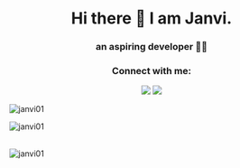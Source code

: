 <h1 align="center"> Hi there 👋 I am Janvi.</h1>
<h3 align="center"> an aspiring developer 👩‍💻</h1>
<h3 align="center">Connect with me:</h3>
<p align="center">
<a href="https://twitter.com/janvibajo01" target="blank"><img src="https://img.icons8.com/color/48/000000/twitter--v1.png"/></a>
<a href="mailto:janvibajo1@gmail.com" target="blank"><img src="https://img.icons8.com/color/48/000000/gmail-new.png"/></a>
</p>

<!--
**janvi01/janvi01** is a ✨ _special_ ✨ repository because its `README.md` (this file) appears on your GitHub profile.

Here are some ideas to get you started:

- 🔭 I’m currently working on ...
- 🌱 I’m currently learning ...
- 👯 I’m looking to collaborate on ...
- 🤔 I’m looking for help with ...
- 💬 Ask me about ...
- 📫 How to reach me: ...
- 😄 Pronouns: ...
- ⚡ Fun fact: ...
-->
<!-- <p align="center">
  <imc src="https://github-readme-stats.vercel.app/api/top-langs/?username=janvi01&theme=radical&layout=compact"></img>
  </p> -->
  <p align="left"> <img src="https://komarev.com/ghpvc/?username=janvi01&label=Profile%20views&color=blueviolet&style=flat-square" alt="janvi01" /> </p>
  <div>
  <p><img align="left" src="https://github-readme-stats.vercel.app/api/top-langs/?username=janvi01&theme=radical&layout=compact" alt="janvi01" /></p>
  <br/>
  <br/>
  <p><img align="left" src="https://github-readme-stats.vercel.app/api?username=janvi01&theme=radical&show_icons=true" alt="janvi01" /></p>
  </div>
